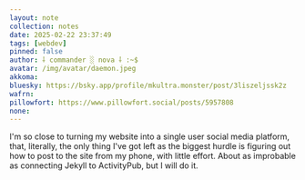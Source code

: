 ```yaml
---
layout: note
collection: notes
date: 2025-02-22 23:37:49
tags: [webdev]
pinned: false
author: ⸸ commander ░ nova ⸸ :~$
avatar: /img/avatar/daemon.jpeg
akkoma: 
bluesky: https://bsky.app/profile/mkultra.monster/post/3liszeljssk2z
wafrn: 
pillowfort: https://www.pillowfort.social/posts/5957808
none: 
---
```

I'm so close to turning my website into a single user social media platform, that, literally, the only thing I've got left as the biggest hurdle is figuring out how to post to the site from my phone, with little effort. About as improbable as connecting Jekyll to ActivityPub, but I will do it.

